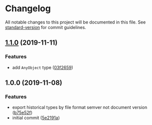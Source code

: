 # Changelog

All notable changes to this project will be documented in this file. See [standard-version](https://github.com/conventional-changelog/standard-version) for commit guidelines.

## [1.1.0](https://github.com/sketch-hq/sketch-file-format-ts/compare/v1.0.0...v1.1.0) (2019-11-11)


### Features

* add `AnyObject` type ([03f2659](https://github.com/sketch-hq/sketch-file-format-ts/commit/03f2659a3d7df43657da95c681f516c5d95b7259))

## 1.0.0 (2019-11-08)


### Features

* export historical types by file format semver not document version ([b75e52f](https://github.com/sketch-hq/sketch-file-format-ts/commit/b75e52fbd82fb1a2d3642b6812a26913b875dbad))
* initial commit ([5e2191a](https://github.com/sketch-hq/sketch-file-format-ts/commit/5e2191aad340290c5ae1136602aaf881a5c1afb3))
